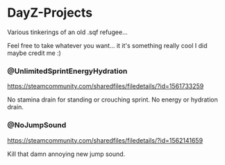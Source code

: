 # DayZ-Projects
Various tinkerings of an old .sqf refugee...

Feel free to take whatever you want... it it's something really cool I did maybe credit me :)

### @UnlimitedSprintEnergyHydration
https://steamcommunity.com/sharedfiles/filedetails/?id=1561733259

No stamina drain for standing or crouching sprint. No energy or hydration drain.

### @NoJumpSound
https://steamcommunity.com/sharedfiles/filedetails/?id=1562141659

Kill that damn annoying new jump sound.




